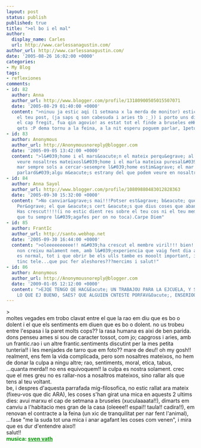```yaml
---
layout: post
status: publish
published: true
title: ">el bo i el mal"
author:
  display_name: Carles
  url: http://www.carlessanagustin.com/
author_url: http://www.carlessanagustin.com/
date: '2005-08-26 16:02:00 +0000'
categories:
- My Blog
tags:
- reflexiones
comments:
- id: 82
  author: Anna
  author_url: http://www.blogger.com/profile/13180900505015507071
  date: '2005-08-29 01:40:00 +0000'
  content: ">ninuu ja estic aqi (1 setmana x la merda de monitor) estic a mitjes amb
    el teu post, (ja saps q son cabesuda i aries tb :_)) i porto uns dies qe... tinc
    el cap fregit, fua qin agovio! as estat tot el finde a bruseles eHH, qe putes
    qets :P dema tornu a la feina, a la nit esperu poguem parlar, 1petunass!!"
- id: 83
  author: Anonymous
  author_url: http://Anonymousnoreply@blogger.com
  date: '2005-09-05 13:42:00 +0000'
  content: ">l&#039;home i el mars&oacute;n el mateix perqu&egrave; al mar ens podem
    veure nosaltres mateixosl&#039;home i el marla mateixa puresal&#039;home i el
    mar sempre sols a cercar-sesempre l&#039;home estim&agrave; el mar que ens pot
    parlard&#039;algu m&eacute;s estrany del que podem veure en nosaltresmateixosGuido"
- id: 84
  author: Anna Sayol
  author_url: http://www.blogger.com/profile/10809880483012828363
  date: '2005-09-30 15:32:00 +0000'
  content: ">No canviar&agrave;s mai!!!Potser est&agrave; b&eacute; que no canv&iuml;is.
    Per&ograve; el que &eacute;s cert &eacute;s que dius coses que abans no deies.
    Has crescut!!!!(i no estic dient res sobre el teu cos ni el teu membre viril,
    que tu sempre l&#039;agafes per on no toca).Carpe Diem"
- id: 85
  author: FrantIc
  author_url: http://santo.webhop.net
  date: '2005-09-30 16:44:00 +0000'
  content: ">oleeeeeeeeee!! m&#039;ha crescut el membre viril!!! bien!!!es que si
    non creixu malament nem, amb l&#039;experiencia que vaig fent dia a dia crec que
    es normal, tot i que obrir be els ulls tambe es mooolt important, i claru, no
    tinc tele...que puc fer aleshores???mercims i salut!"
- id: 86
  author: Anonymous
  author_url: http://Anonymousnoreply@blogger.com
  date: '2009-01-05 12:12:00 +0000'
  content: ">EJQE TENGO QE HAC&Eacute; UN TRABAJOU PARA LA EJCUELA, Y SE TRATA DE
    LO QUE EJ BUENO, SAES? QUE ALGUIEN CNTESTE PORFAV&Oacute;, ENSERIOOOOU!"
---
```

<p>><img src="http://www.sip.uiuc.edu/degoldma/Dreamweaver/el%20sueno%20de%20la%20razon.JPG" alt="" border="0" /><br />moltes vegades em trobo clavat entre el que la rao em diu que es bo o dolent i el que els sentiments em diuen que es bo o dolent. no us trobeu entre l'espasa i la paret molts cops?? la rasa humana es aixi de ben parida. dons penseu ames si sou de caracter tossot, com jo; capgross i aries, amb un frantic.rao i un altre frantic.sentiments discutint per la mes petita tunteria!! i les menjades de tarro que em foto?? mare de deu!! oh my gosh!! realment, ens fem la vida complicada, pero som nosaltres mateixos, no hem de donar la culpa a ningu altre; rao, sentiments, moral, etica, tabus, ...quanta merda!! no ens equivoquem!! la culpa es nostra solament. crec que el mes greu no es rallar-nos a nosaltros mateixos, sino rallar als que tens al teu voltant.<br />be, i despres d'aquesta parrafada mig-filosofica, no estic rallat ara mateix (fixeu-vos que dic ARA), les coses s'han girat una mica en aquests 2 ultims dies: avui marxu el cap de setmana a bruseles (xuculaaaata!!), dimarts em canviu a l'habitacio mes gran de la casa (oleeee!! espai!! taula!! cadira!!), em renovan el contracte a la feina (un xic de tranquilitat per nar fent l'animal), ...fase "me la suda tot una mica i anar agafant les coses com venen", i mira que es dur d'entendre aixo!!<br />salut!!<br /><span style="color:rgb(0,153,0);font-weight:bold;">musica: </span><a style="color:rgb(0,153,0);font-weight:bold;" href="http://www.thedjlist.com/djs/SVEN_VATH/" target="_blank">sven vath</a><br /><!-- http://www.v710.org/pics/albums/userpics/10165/peekyboo.jpg --></p>
